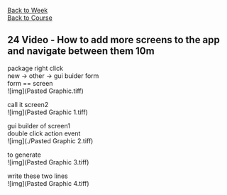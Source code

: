 [Back to Week](../index.md)<br>
[Back to Course](../../index.md)<br>

## 24 Video - How to add more screens to the app and navigate between them 10m

package right click<br>
new -> other -> gui buider form<br>
form == screen<br>
![img](Pasted Graphic.tiff)

call it screen2<br>
![img](Pasted Graphic 1.tiff)

gui builder of screen1<br>
double click action event<br>
![img](./Pasted Graphic 2.tiff)

to generate<br>
![img](Pasted Graphic 3.tiff)

write these two lines<br>
![img](Pasted Graphic 4.tiff)
